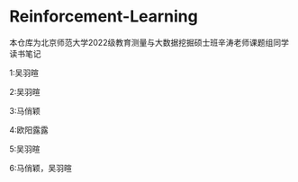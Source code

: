 # Reinforcement-Learning

本仓库为北京师范大学2022级教育测量与大数据挖掘硕士班辛涛老师课题组同学读书笔记  

1:吴羽暄

2:吴羽暄

3:马俏颖

4:欧阳露露

5:吴羽暄

6:马俏颖，吴羽暄
